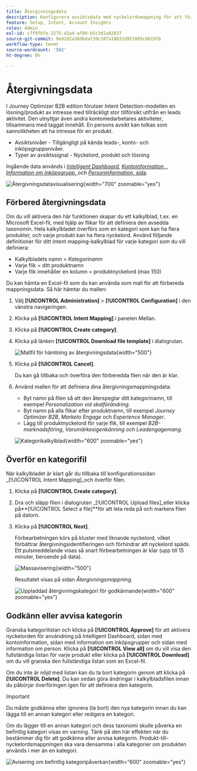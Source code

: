 ```yaml
---
title: Återgivningsdata
description: Konfigurera avsiktsdata med nyckelordsmappning för att förutsäga kundernas intresse och få inköpssignaler för kontobaserad marknadsföring i Journey Optimizer B2B edition.
feature: Setup, Intent, Account Insights
roles: Admin
exl-id: c7f9f6fe-2275-42a4-af80-b5c3d1a82837
source-git-commit: 9ed2d2a36dbdaf39c107a18632d951003c86197b
workflow-type: tm+mt
source-wordcount: '562'
ht-degree: 0%

---
```


# Återgivningsdata

I Journey Optimizer B2B edition förutser Intent Detection-modellen en lösning/produkt av intresse med tillräckligt stor tillförsikt utifrån en leads aktivitet. Den utnyttjar även andra kontomedarbetares aktiviteter, tillsammans med taggat innehåll. En persons avsikt kan tolkas som sannolikheten att ha intresse för en produkt.

* Avsiktsnivåer - Tillgängligt på kända leads-, konto- och inköpsgruppsnivåer.
* Typer av avsiktssignal - Nyckelord, produkt och lösning

Ingående data används i [_Intelligent Dashboard_](../dashboards/intelligent-dashboard.md), [_Kontoinformation_, ](../accounts/account-details.md), [_Information om inköpsgrupp_, ](../buying-groups/buying-group-details.md) och [_Personinformation_, sida](../accounts/person-details.md).

![Återgivningsdatavisualisering](../data/assets/intent-data-visualization.png){width="700" zoomable="yes"}

## Förbered återgivningsdata

Om du vill aktivera den här funktionen skapar du ett kalkylblad, t.ex. en Microsoft Excel-fil, med hjälp av flikar för att definiera den avsedda taxonomin. Hela kalkylbladet överförs som en kategori som kan ha flera produkter, och varje produkt kan ha flera nyckelord. Använd följande definitioner för ditt intent mapping-kalkylblad för varje kategori som du vill definiera:

* Kalkylbladets namn = _Kategorinamn_
* Varje flik = ditt produktnamn
* Varje flik innehåller en kolumn = produktnyckelord (max 150)

Du kan hämta en Excel-fil som du kan använda som mall för att förbereda mappningsdata. Så här hämtar du mallen:

1. Välj **[!UICONTROL Administration]** > **[!UICONTROL Configuration]** i den vänstra navigeringen.

1. Klicka på **[!UICONTROL Intent Mapping]** i panelen Mellan.

1. Klicka på **[!UICONTROL Create category]**.

1. Klicka på länken **[!UICONTROL Download file template]** i dialogrutan.

   ![Mallfil för hämtning av återgivningsdata](./assets/intent-data-upload-files.png){width="500"}

1. Klicka på **[!UICONTROL Cancel]**.

   Du kan gå tillbaka och överföra den förberedda filen när den är klar.

1. Använd mallen för att definiera dina återgivningsmappningsdata:

   * Byt namn på filen så att den återspeglar ditt kategorinamn, till exempel _Personalization vid skalförändring_.
   * Byt namn på alla flikar efter produktnamn, till exempel _Journey Optimizer B2B_, _Marketo Engage_ och _Experience Manager_.
   * Lägg till produktnyckelord för varje flik, till exempel _B2B-marknadsföring_, _Varumärkesigenkänning_ och _Leadengagemang_.

   ![Kategorikalkylblad](./assets/intent-category-spreadsheet.png){width="600" zoomable="yes"}

## Överför en kategorifil

När kalkylbladet är klart går du tillbaka till konfigurationssidan _[!UICONTROL Intent Mapping]_och överför filen.

1. Klicka på **[!UICONTROL Create category]**.

1. Dra och släpp filen i dialogrutan _[!UICONTROL Upload files]_eller klicka på&#x200B;**[!UICONTROL Select a file]**för att leta reda på och markera filen på datorn.

1. Klicka på **[!UICONTROL Next]**.

   Förbearbetningen körs på kluster med liknande nyckelord, vilket förbättrar återgivningsidentifieringen och förhindrar att nyckelord späds. Ett pulsmeddelande visas så snart förbearbetningen är klar (upp till 15 minuter, beroende på data).

   ![Massavisering](./assets/intent-data-upload-files-pre-process.png){width="500"}

   Resultatet visas på sidan _Återgivningsmappning_.

   ![Uppladdad återgivningskategori för godkännande](./assets/intent-data-category-approve.png){width="600" zoomable="yes"}

## Godkänn eller avvisa kategorin

Granska kategorilistan och klicka på **[!UICONTROL Approve]** för att aktivera nyckelorden för användning på Intelligent Dashboard, sidan med kontoinformation, sidan med information om inköpsgrupper och sidan med information om person. Klicka på **[!UICONTROL View all]** om du vill visa den fullständiga listan för varje produkt eller klicka på **[!UICONTROL Download]** om du vill granska den fullständiga listan som en Excel-fil.

Om du inte är nöjd med listan kan du ta bort kategorin genom att klicka på **[!UICONTROL Delete]**. Du kan sedan göra ändringar i kalkylbladsfilen innan du påbörjar överföringen igen för att definiera den kategorin.

>[!IMPORTANT]
>
>Du måste godkänna eller ignorera (ta bort) den nya kategorin innan du kan lägga till en annan kategori eller redigera en kategori.

Om du lägger till en annan kategori och dess taxonomi skulle påverka en befintlig kategori visas en varning. Tänk på den här effekten när du bestämmer dig för att godkänna eller avvisa kategorin. Produkt-till-nyckelordsmappningen ska vara densamma i alla kategorier om produkten används i mer än en kategori.

![Avisering om befintlig kategoripåverkan](./assets/intent-data-category-overlap.png){width="600" zoomable="yes"}
